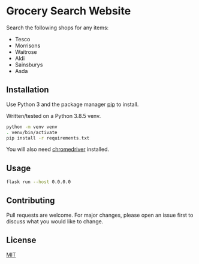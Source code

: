 # Grocery Search Website

Search the following shops for any items:

- Tesco
- Morrisons
- Waitrose
- Aldi
- Sainsburys
- Asda

## Installation

Use Python 3 and the package manager [pip](https://pip.pypa.io/en/stable/) to install.

Written/tested on a Python 3.8.5 venv.

```bash
python -m venv venv
. venv/bin/activate
pip install -r requirements.txt 
```

You will also need [chromedriver](https://github.com/SeleniumHQ/selenium/wiki/ChromeDriver) installed.

## Usage

```bash
flask run --host 0.0.0.0
```

## Contributing
Pull requests are welcome. For major changes, please open an issue first to discuss what you would like to change.

## License
[MIT](https://choosealicense.com/licenses/mit/)